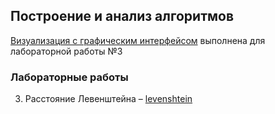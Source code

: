 ## Построение и анализ алгоритмов

[Визуализация с графическим интерфейсом](https://vladimirlihacky.github.io/CaAA/visualization.html) выполнена для лабораторной работы №3

### Лабораторные работы

3. Расстояние Левенштейна – [levenshtein](https://github.com/vladimirlihacky/CaAA/tree/master/levenstein/core)
